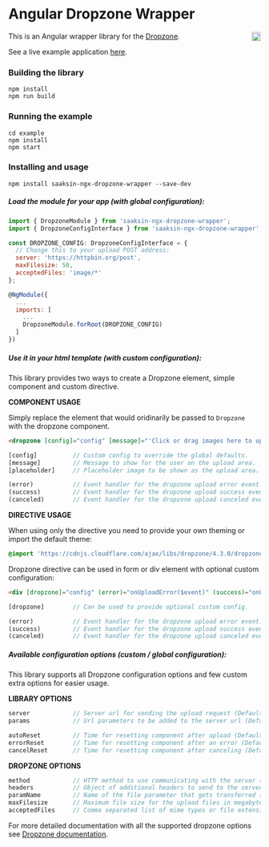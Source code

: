 # Angular Dropzone Wrapper

<a href="https://badge.fury.io/js/saaksin-ngx-dropzone-wrapper"><img src="https://badge.fury.io/js/ngx-dropzone-wrapper.svg" align="right" alt="npm version" height="18"></a>

This is an Angular wrapper library for the [Dropzone](http://www.dropzonejs.com/).

See a live example application <a href="https://zefoy.github.io/ngx-dropzone-wrapper/">here</a>.

### Building the library

    npm install
    npm run build

### Running the example

    cd example
    npm install
    npm start

### Installing and usage

    npm install saaksin-ngx-dropzone-wrapper --save-dev

##### Load the module for your app (with global configuration):

```javascript
import { DropzoneModule } from 'saaksin-ngx-dropzone-wrapper';
import { DropzoneConfigInterface } from 'saaksin-ngx-dropzone-wrapper';

const DROPZONE_CONFIG: DropzoneConfigInterface = {
  // Change this to your upload POST address:
  server: 'https://httpbin.org/post',
  maxFilesize: 50,
  acceptedFiles: 'image/*'
};

@NgModule({
  ...
  imports: [
    ...
    DropzoneModule.forRoot(DROPZONE_CONFIG)
  ]
})
```

##### Use it in your html template (with custom configuration):

This library provides two ways to create a Dropzone element, simple component and custom directive.

**COMPONENT USAGE**

Simply replace the element that would oridinarily be passed to `Dropzone` with the dropzone component.

```html
<dropzone [config]="config" [message]="'Click or drag images here to upload'" (error)="onUploadError($event)" (success)="onUploadSuccess($event)"></dropzone>
```

```javascript
[config]          // Custom config to override the global defaults.
[message]         // Message to show for the user on the upload area.
[placeholder]     // Placeholder image to be shown as the upload area.

(error)           // Event handler for the dropzone upload error event.
(success)         // Event handler for the dropzone upload success event.
(canceled)        // Event handler for the dropzone upload canceled event.
```

**DIRECTIVE USAGE**

When using only the directive you need to provide your own theming or import the default theme:

```css
@import 'https://cdnjs.cloudflare.com/ajax/libs/dropzone/4.3.0/dropzone.min.css';
```

Dropzone directive can be used in form or div element with optional custom configuration:

```html
<div [dropzone]="config" (error)="onUploadError($event)" (success)="onUploadSuccess($event)"></div>
```

```javascript
[dropzone]        // Can be used to provide optional custom config.

(error)           // Event handler for the dropzone upload error event.
(success)         // Event handler for the dropzone upload success event.
(canceled)        // Event handler for the dropzone upload canceled event.
```

##### Available configuration options (custom / global configuration):

This library supports all Dropzone configuration options and few custom extra options for easier usage.

**LIBRARY OPTIONS**

```javascript
server            // Server url for sending the upload request (Default: '').
params            // Url parameters to be added to the server url (Default: null).

autoReset         // Time for resetting component after upload (Default: null).
errorReset        // Time for resetting component after an error (Default: null).
cancelReset       // Time for resetting component after canceling (Default: null).
```

**DROPZONE OPTIONS**

```javascript
method            // HTTP method to use communicating with the server (Default: 'post').
headers           // Object of additional headers to send to the server (Default: null).
paramName         // Name of the file parameter that gets transferred (Default: 'file').
maxFilesize       // Maximum file size for the upload files in megabytes (Default: null).
acceptedFiles     // Comma separated list of mime types or file extensions (Default: null).
```

For more detailed documentation with all the supported dropzone options see [Dropzone documentation](http://www.dropzonejs.com/#configuration-options).
